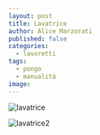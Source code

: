 ```yaml
---
layout: post
title: Lavatrice
author: Alice Marzorati
published: false
categories:
  - lavoretti
tags:
  - pongo
  - manualità
image:
---
```

![lavatrice](https://farm5.staticflickr.com/4368/36874710745_d933c54217_b.jpg)

![lavatrice2](https://farm5.staticflickr.com/4375/36703634722_b716bab371_b.jpg)